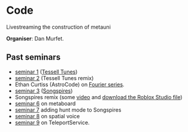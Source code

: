 # Code

Livestreaming the construction of metauni

**Organiser**: Dan Murfet.

## Past seminars

* [seminar 1](https://youtu.be/zAjl848o_fg) ([Tessell Tunes](https://www.roblox.com/games/7662464095/Tessell-Tunes))
* [seminar 2](https://youtu.be/pKDruEjZPg8) (Tessell Tunes remix)
* Ethan Curtiss (AstroCode) on [Fourier series](https://youtu.be/F1gdI2eWqc8).
* [seminar 3](https://youtu.be/dO3fi6WjjM0) ([Songspires](https://www.roblox.com/games/8157928012/Songspires-metauni))
* Songspires remix (some [video](https://youtu.be/wW3bEA-dcM8) and [download the Roblox Studio file](https://metauni.org/files/songspires.rbxl))
* [seminar 6](https://youtu.be/3z6AK1KqqtQ) on metaboard
* [seminar 7](https://youtu.be/7arwndlZMKo) adding hunt mode to Songspires
* [seminar 8](https://youtu.be/ecCmWvCm1Ts) on spatial voice
* [seminar 9](https://youtu.be/RWP21_3xLc0) on TeleportService.
